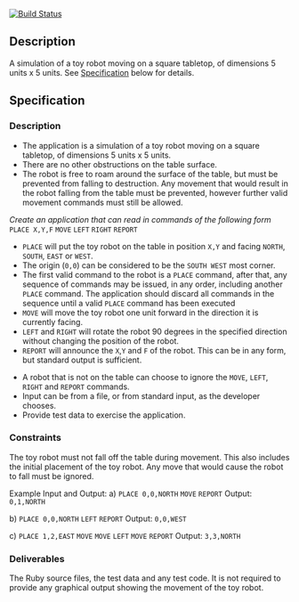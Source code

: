 [![Build Status](https://travis-ci.org/igorescobar/toy-robot.svg?branch=master)](https://travis-ci.org/igorescobar/toy-robot)

## Description

A simulation of a toy robot moving on a square tabletop, of dimensions 5 units x 5 units.  See [Specification](#specification) below for details.

## Specification

### Description
- The application is a simulation of a toy robot moving on a square tabletop, of dimensions 5 units x 5 units.
- There are no other obstructions on the table surface.
- The robot is free to roam around the surface of the table, but must be prevented from falling to destruction. Any movement
that would result in the robot falling from the table must be prevented, however further valid movement commands must still
be allowed.

*Create an application that can read in commands of the following form*
`PLACE X,Y,F`
`MOVE`
`LEFT`
`RIGHT`
`REPORT`

- `PLACE` will put the toy robot on the table in position `X,Y` and facing `NORTH`, `SOUTH`, `EAST` or `WEST`.
- The origin (`0,0`) can be considered to be the `SOUTH WEST` most corner.
- The first valid command to the robot is a `PLACE` command, after that, any sequence of commands may be issued, in any order, including another `PLACE` command. The application should discard all commands in the sequence until a valid `PLACE` command has been executed
- `MOVE` will move the toy robot one unit forward in the direction it is currently facing.
- `LEFT` and `RIGHT` will rotate the robot 90 degrees in the specified direction without changing the position of the robot.
- `REPORT` will announce the `X`,`Y` and `F` of the robot. This can be in any form, but standard output is sufficient.

<ul>
<li>A robot that is not on the table can choose to ignore the <code>MOVE</code>, <code>LEFT</code>, <code>RIGHT</code> and <code>REPORT</code> commands.</li>
<li>Input can be from a file, or from standard input, as the developer chooses.</li>
<li>Provide test data to exercise the application.</li>
</ul>

### Constraints
The toy robot must not fall off the table during movement. This also includes the initial placement of the toy robot.
Any move that would cause the robot to fall must be ignored.

Example Input and Output:
a)
`PLACE 0,0,NORTH`
`MOVE`
`REPORT`
Output: `0,1,NORTH`

b)
`PLACE 0,0,NORTH`
`LEFT`
`REPORT`
Output: `0,0,WEST`

c)
`PLACE 1,2,EAST`
`MOVE`
`MOVE`
`LEFT`
`MOVE`
`REPORT`
Output: `3,3,NORTH`

### Deliverables
The Ruby source files, the test data and any test code.
It is not required to provide any graphical output showing the movement of the toy robot.
